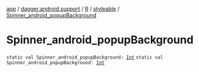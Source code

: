 [app](../../../index.md) / [dagger.android.support](../../index.md) / [R](../index.md) / [styleable](index.md) / [Spinner_android_popupBackground](./-spinner_android_popup-background.md)

# Spinner_android_popupBackground

`static val Spinner_android_popupBackground: `[`Int`](https://kotlinlang.org/api/latest/jvm/stdlib/kotlin/-int/index.html)
`static val Spinner_android_popupBackground: `[`Int`](https://kotlinlang.org/api/latest/jvm/stdlib/kotlin/-int/index.html)